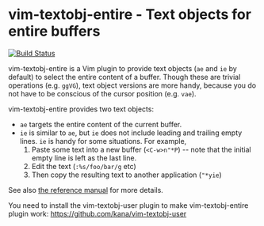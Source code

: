 # vim-textobj-entire - Text objects for entire buffers

[![Build Status](https://travis-ci.org/kana/vim-textobj-entire.png)](https://travis-ci.org/kana/vim-textobj-entire)

vim-textobj-entire is a Vim plugin to provide text objects (`ae` and `ie` by
default) to select the entire content of a buffer.  Though these are trivial
operations (e.g. `ggVG`), text object versions are more handy, because you do
not have to be conscious of the cursor position (e.g. `vae`).

vim-textobj-entire provides two text objects:

* `ae` targets the entire content of the current buffer.
* `ie` is similar to `ae`, but `ie` does not include leading and trailing empty
  lines.  `ie` is handy for some situations.  For example,
    1. Paste some text into a new buffer (`<C-w>n"*P`)
       -- note that the initial empty line is left as the last line.
    2. Edit the text (`:%s/foo/bar/g` etc)
    3. Then copy the resulting text to another application (`"*yie`)

See also [the reference manual](https://github.com/kana/vim-textobj-entire/blob/master/doc/textobj-entire.txt) for more details.

You need to install the vim-textobj-user plugin to make vim-textobj-entire plugin work: https://github.com/kana/vim-textobj-user


<!-- vim: set expandtab shiftwidth=4 softtabstop=4 textwidth=78 : -->

